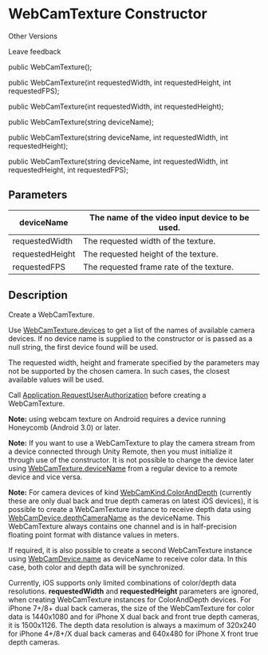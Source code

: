 

# WebCamTexture Constructor



Other Versions

Leave feedback





public WebCamTexture();     

public WebCamTexture(int requestedWidth, int requestedHeight, int requestedFPS);     

public WebCamTexture(int requestedWidth, int requestedHeight);     

public WebCamTexture(string deviceName);     

public WebCamTexture(string deviceName, int requestedWidth, int requestedHeight);     

public WebCamTexture(string deviceName, int requestedWidth, int requestedHeight, int requestedFPS);     

## Parameters

| deviceName      | The name of the video input device to be used. |
| --------------- | ---------------------------------------------- |
| requestedWidth  | The requested width of the texture.            |
| requestedHeight | The requested height of the texture.           |
| requestedFPS    | The requested frame rate of the texture.       |

## Description

Create a WebCamTexture.

Use [WebCamTexture.devices](https://docs.unity3d.com/ScriptReference/WebCamTexture-devices.html)  to get a list of the names of available camera devices. If no device  name is supplied to the constructor or is passed as a null string, the  first device found will be used.

The requested width, height and  framerate specified by the parameters may not be supported by the chosen  camera. In such cases, the closest available values will be used.

Call [Application.RequestUserAuthorization](https://docs.unity3d.com/ScriptReference/Application.RequestUserAuthorization.html) before creating a WebCamTexture.

**Note:** using webcam texture on Android requires a device running Honeycomb (Android 3.0) or later.

**Note:**  If you want to use a WebCamTexture to play the camera stream from a  device connected through Unity Remote, then you must initialize it  through use of the constructor. It is not possible to change the device  later using [WebCamTexture.deviceName](https://docs.unity3d.com/ScriptReference/WebCamTexture-deviceName.html) from a regular device to a remote device and vice versa.

**Note:** For camera devices of kind [WebCamKind.ColorAndDepth](https://docs.unity3d.com/ScriptReference/WebCamKind.ColorAndDepth.html)  (currently these are only dual back and true depth cameras on latest  iOS devices), it is possible to create a WebCamTexture instance to  receive depth data using [WebCamDevice.depthCameraName](https://docs.unity3d.com/ScriptReference/WebCamDevice-depthCameraName.html)  as the deviceName. This WebCamTexture always contains one channel and  is in half-precision floating point format with distance values in  meters.

If required, it is also possible to create a second WebCamTexture instance using [WebCamDevice.name](https://docs.unity3d.com/ScriptReference/WebCamDevice-name.html) as deviceName to receive color data. In this case, both color and depth data will be synchronized.

Currently, iOS supports only limited combinations of color/depth data resolutions. **requestedWidth** and **requestedHeight**  parameters are ignored, when creating WebCamTexture instances for  ColorAndDepth devices. For iPhone 7+/8+ dual back cameras, the size of  the WebCamTexture for color data is 1440x1080 and for iPhone X dual back  and front true depth cameras, it is 1500x1126. The depth data  resolution is always a maximum of 320x240 for iPhone 4+/8+/X dual back  cameras and 640x480 for iPhone X front true depth cameras.